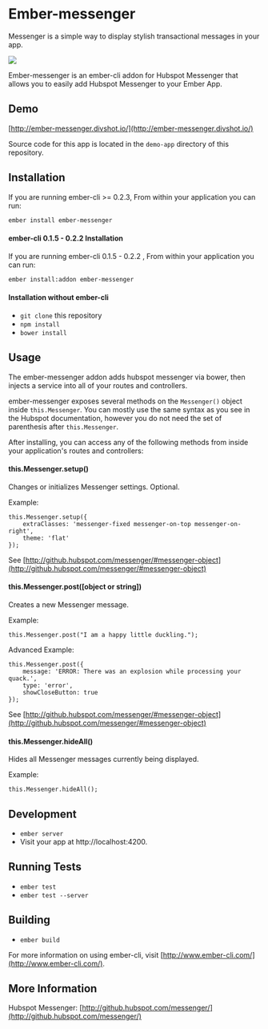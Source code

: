 # Ember-messenger

Messenger is a simple way to display stylish transactional messages in your app.

<img src="http://i.imgur.com/qf6weQP.png">

Ember-messenger is an ember-cli addon for Hubspot Messenger that allows you to easily add Hubspot Messenger to your Ember App.

## Demo

[http://ember-messenger.divshot.io/](http://ember-messenger.divshot.io/)

Source code for this app is located in the `demo-app` directory of this repository.

## Installation

If you are running ember-cli >= 0.2.3, From within your application you can run:

```bash
ember install ember-messenger
```

#### ember-cli 0.1.5 - 0.2.2 Installation

If you are running ember-cli 0.1.5 - 0.2.2 , From within your application you can run:

```bash
ember install:addon ember-messenger
```

#### Installation without ember-cli

* `git clone` this repository
* `npm install`
* `bower install`

## Usage

The ember-messenger addon adds hubspot messenger via bower, then injects a service into all of your routes and controllers.

ember-messenger exposes several methods on the `Messenger()` object inside `this.Messenger`. You can mostly use the same syntax as you see in the Hubspot documentation, however you do not need the set of parenthesis after `this.Messenger`.

After installing, you can access any of the following methods from inside your application's routes and controllers:

#### this.Messenger.setup()

Changes or initializes Messenger settings. Optional.

Example:

    this.Messenger.setup({
        extraClasses: 'messenger-fixed messenger-on-top messenger-on-right',
        theme: 'flat'
    });

See [http://github.hubspot.com/messenger/#messenger-object](http://github.hubspot.com/messenger/#messenger-object)

#### this.Messenger.post([object or string])

Creates a new Messenger message.

Example: 

    this.Messenger.post("I am a happy little duckling.");
    
Advanced Example: 

    this.Messenger.post({
        message: 'ERROR: There was an explosion while processing your quack.',
        type: 'error',
        showCloseButton: true
    });

See [http://github.hubspot.com/messenger/#messenger-object](http://github.hubspot.com/messenger/#messenger-object)

#### this.Messenger.hideAll()

Hides all Messenger messages currently being displayed.

Example:

    this.Messenger.hideAll();

## Development

* `ember server`
* Visit your app at http://localhost:4200.

## Running Tests

* `ember test`
* `ember test --server`

## Building

* `ember build`

For more information on using ember-cli, visit [http://www.ember-cli.com/](http://www.ember-cli.com/).


## More Information

Hubspot Messenger: [http://github.hubspot.com/messenger/](http://github.hubspot.com/messenger/)

